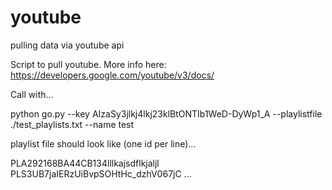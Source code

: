 # youtube
pulling data via youtube api

Script to pull youtube.
More info here: https://developers.google.com/youtube/v3/docs/

Call with...

python go.py --key AIzaSy3jlkj4lkj23klBtONTIb1WeD-DyWp1_A --playlistfile ./test_playlists.txt --name test

playlist file should look like (one id per line)...

PLA292168BA44CB134lllkajsdflkjaljl
PLS3UB7jaIERzUiBvpSOHtHc_dzhV067jC
...
